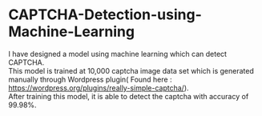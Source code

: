 # CAPTCHA-Detection-using-Machine-Learning
I have designed a model using machine learning which can detect CAPTCHA.
<br>
This model is trained at 10,000 captcha image data set which is generated manually through Wordpress plugin( Found here : https://wordpress.org/plugins/really-simple-captcha/).<br>
After training this model, it is able to detect the captcha with accuracy of 99.98%.
